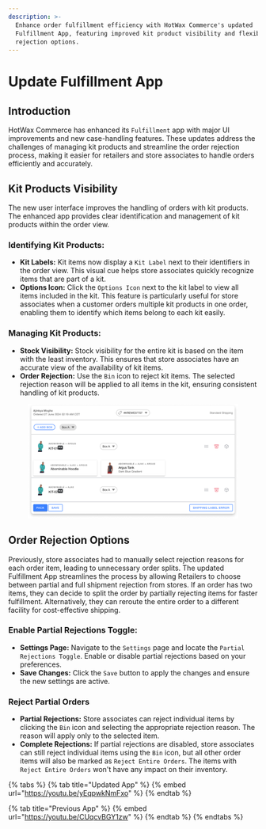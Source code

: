 ```yaml
---
description: >-
  Enhance order fulfillment efficiency with HotWax Commerce's updated
  Fulfillment App, featuring improved kit product visibility and flexible order
  rejection options.
---
```


# Update Fulfillment App

## Introduction

HotWax Commerce has enhanced its `Fulfillment` app with major UI improvements and new case-handling features. These updates address the challenges of managing kit products and streamline the order rejection process, making it easier for retailers and store associates to handle orders efficiently and accurately.

## Kit Products Visibility

The new user interface improves the handling of orders with kit products. The enhanced app provides clear identification and management of kit products within the order view.

### Identifying Kit Products:

* **Kit Labels:** Kit items now display a `Kit Label` next to their identifiers in the order view. This visual cue helps store associates quickly recognize items that are part of a kit.
* **Options Icon:** Click the `Options Icon` next to the kit label to view all items included in the kit. This feature is particularly useful for store associates when a customer orders multiple kit products in one order, enabling them to identify which items belong to each kit easily.

### Managing Kit Products:

* **Stock Visibility:** Stock visibility for the entire kit is based on the item with the least inventory. This ensures that store associates have an accurate view of the availability of kit items.
* **Order Rejection:** Use the `Bin` icon to reject kit items. The selected rejection reason will be applied to all items in the kit, ensuring consistent handling of kit products.

<figure><img src="../.gitbook/assets/kit.png" alt=""><figcaption></figcaption></figure>

## Order Rejection Options

Previously, store associates had to manually select rejection reasons for each order item, leading to unnecessary order splits. The updated Fulfillment App streamlines the process by allowing Retailers to choose between partial and full shipment rejection from stores. If an order has two items, they can decide to split the order by partially rejecting items for faster fulfillment. Alternatively, they can reroute the entire order to a different facility for cost-effective shipping.

### Enable Partial Rejections Toggle:

* **Settings Page:** Navigate to the `Settings` page and locate the `Partial Rejections Toggle`. Enable or disable partial rejections based on your preferences.
* **Save Changes:** Click the `Save` button to apply the changes and ensure the new settings are active.

### Reject Partial Orders

* **Partial Rejections:** Store associates can reject individual items by clicking the `Bin` icon and selecting the appropriate rejection reason. The reason will apply only to the selected item.
* **Complete Rejections:** If partial rejections are disabled, store associates can still reject individual items using the `Bin` icon, but all other order items will also be marked as `Reject Entire Orders`. The items with `Reject Entire Orders` won't have any impact on their inventory.



{% tabs %}
{% tab title="Updated App" %}
{% embed url="https://youtu.be/yEqpwkNmFxo" %}
{% endtab %}

{% tab title="Previous App" %}
{% embed url="https://youtu.be/CUqcvBGY1zw" %}
{% endtab %}
{% endtabs %}

